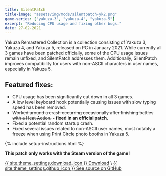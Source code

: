 ```yaml
---
title: SilentPatch
title-image: "assets/img/mods/silentpatch-yk2.png"
game-series: ["yakuza-3", "yakuza-4", "yakuza-5"]
excerpt: "Reducing CPU usage and fixing other bugs."
date: 27-02-2021
---
```


Yakuza Remastered Collection is a collection consisting of Yakuza 3, Yakuza 4, and Yakuza 5,
released on PC in January 2021. While currently all 3 games have been patched officially,
some of the CPU usage issues remain unfixed, and SilentPatch addresses them. Additionally,
SilentPatch improves compatibility for users with non-ASCII characters in user names,
especially in Yakuza 5.

## Featured fixes:

* CPU usage has been significantly cut down in all 3 games.
* A low level keyboard hook potentially causing issues with slow typing speed has been removed.
* ~~Worked around a crash occurring occasionally after finishing battles with a Heat Action.~~ **- fixed in an official patch.**
* Fixed a potential random startup crash.
* Fixed several issues related to non-ASCII user names, most notably a freeze when using Print Circle photo booths in Yakuza 5.

{% include setup-instructions.html %}

**This patch only works with the Steam version of the game!**

<a href="https://github.com/CookiePLMonster/SilentPatchYRC/releases/latest/download/SilentPatchYRC.zip" class="button" role="button">{{ site.theme_settings.download_icon }} Download</a> \\
<a href="https://github.com/CookiePLMonster/SilentPatchYRC" class="button github" role="button" target="_blank">{{ site.theme_settings.github_icon }} See source on GitHub</a>